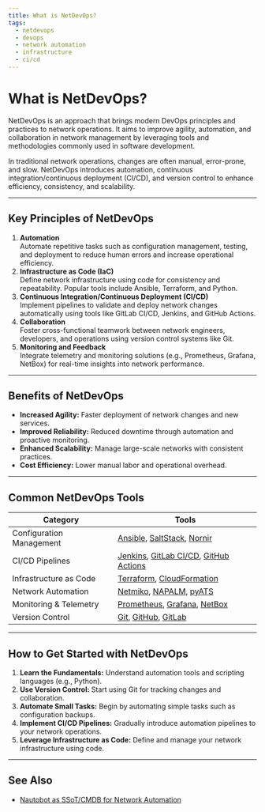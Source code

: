 ```yaml
---
title: What is NetDevOps?
tags:
  - netdevops
  - devops
  - network automation
  - infrastructure
  - ci/cd
---
```


# What is NetDevOps?

NetDevOps is an approach that brings modern DevOps principles and practices to network operations. It aims to improve agility, automation, and collaboration in network management by leveraging tools and methodologies commonly used in software development.

In traditional network operations, changes are often manual, error-prone, and slow. NetDevOps introduces automation, continuous integration/continuous deployment (CI/CD), and version control to enhance efficiency, consistency, and scalability.

---

## Key Principles of NetDevOps

1. **Automation**  
   Automate repetitive tasks such as configuration management, testing, and deployment to reduce human errors and increase operational efficiency.
2. **Infrastructure as Code (IaC)**  
   Define network infrastructure using code for consistency and repeatability. Popular tools include Ansible, Terraform, and Python.
3. **Continuous Integration/Continuous Deployment (CI/CD)**  
   Implement pipelines to validate and deploy network changes automatically using tools like GitLab CI/CD, Jenkins, and GitHub Actions.
4. **Collaboration**  
   Foster cross-functional teamwork between network engineers, developers, and operations using version control systems like Git.
5. **Monitoring and Feedback**  
   Integrate telemetry and monitoring solutions (e.g., Prometheus, Grafana, NetBox) for real-time insights into network performance.

---

## Benefits of NetDevOps

- **Increased Agility:** Faster deployment of network changes and new services.
- **Improved Reliability:** Reduced downtime through automation and proactive monitoring.
- **Enhanced Scalability:** Manage large-scale networks with consistent practices.
- **Cost Efficiency:** Lower manual labor and operational overhead.

---

## Common NetDevOps Tools

| Category                  | Tools                                    |
|---------------------------|------------------------------------------|
| Configuration Management  | [Ansible](blog/posts/tools/ansible.md), [SaltStack](blog/posts/tools/saltstack.md), [Nornir](blog/posts/tools/nornir.md) |
| CI/CD Pipelines           | [Jenkins](blog/posts/tools/jenkins.md), [GitLab CI/CD](blog/posts/tools/gitlab-ci.md), [GitHub Actions](blog/posts/tools/github-actions.md) |
| Infrastructure as Code    | [Terraform](blog/posts/tools/terraform.md), [CloudFormation](blog/posts/tools/cloudformation.md) |
| Network Automation        | [Netmiko](blog/posts/tools/netmiko.md), [NAPALM](blog/posts/tools/napalm.md), [pyATS](blog/posts/tools/pyats.md) |
| Monitoring & Telemetry    | [Prometheus](blog/posts/tools/prometheus.md), [Grafana](blog/posts/tools/grafana.md), [NetBox](blog/posts/tools/netbox.md) |
| Version Control           | [Git](blog/posts/tools/git.md), [GitHub](blog/posts/tools/github.md), [GitLab](blog/posts/tools/gitlab.md) |

---

## How to Get Started with NetDevOps

1. **Learn the Fundamentals:** Understand automation tools and scripting languages (e.g., Python).
2. **Use Version Control:** Start using Git for tracking changes and collaboration.
3. **Automate Small Tasks:** Begin by automating simple tasks such as configuration backups.
4. **Implement CI/CD Pipelines:** Gradually introduce automation pipelines to your network operations.
5. **Leverage Infrastructure as Code:** Define and manage your network infrastructure using code.

---

## See Also
- [Nautobot as SSoT/CMDB for Network Automation](nautobot_ssot.md)

